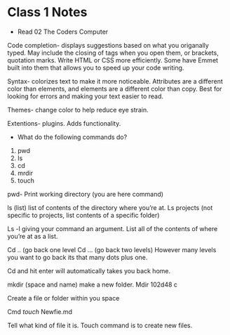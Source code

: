 # Class 1 Notes

* Read 02 The Coders Computer

Code completion- displays suggestions based on what you origanally typed. May include the closing of tags when you open them, or brackets, quotation marks. Write HTML or CSS more efficiently.  Some have Emmet built into them that allows you to speed up your code writing. 

Syntax- colorizes text to make it more noticeable. Attributes are a different color than elements, and elements are a different color than copy. Best for looking for errors and making your text easier to read.

Themes- change color to help reduce eye strain. 

Extentions- plugins. Adds functionality.

* What do the following commands do?

1. pwd
2. ls
3. cd
4. mrdir
5. touch

pwd- Print working directory (you are here command) 

ls (list) list of contents of the directory where you’re at.
Ls projects (not specific to projects, list contents of a specific folder) 

Ls -l giving your command an argument. List all of the contents of where you’re at as a list. 


Cd .. (go back one level
Cd … (go back two levels) 
However many levels you want to go back its that many dots plus one.

Cd and hit enter will automatically takes you back home.

mkdir (space and name) make a new folder.
Mdir 102d48 c

Create a file or folder within you space

Cmd *touch* Newfie.md

Tell what kind of file it is. 
Touch command is to create new files.



